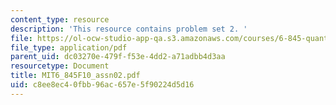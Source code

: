 ```yaml
---
content_type: resource
description: 'This resource contains problem set 2. '
file: https://ol-ocw-studio-app-qa.s3.amazonaws.com/courses/6-845-quantum-complexity-theory-fall-2010/c8ee8ec40fbb96ac657e5f90224d5d16_MIT6_845F10_assn02.pdf
file_type: application/pdf
parent_uid: dc03270e-479f-f53e-4dd2-a71adbb4d3aa
resourcetype: Document
title: MIT6_845F10_assn02.pdf
uid: c8ee8ec4-0fbb-96ac-657e-5f90224d5d16
---
```

